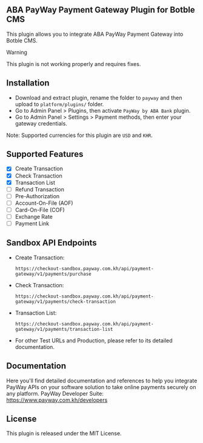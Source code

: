 ## ABA PayWay Payment Gateway Plugin for Botble CMS
This plugin allows you to integrate ABA PayWay Payment Gateway into Botble CMS.

> [!WARNING]  
> This plugin is not working properly and requires fixes.

## Installation

- Download and extract plugin, rename the folder to `payway` and then upload to `platform/plugins/` folder.
- Go to Admin Panel > Plugins, then activate `PayWay by ABA Bank` plugin.
- Go to Admin Panel > Settings > Payment methods, then enter your gateway credentials.

Note: Supported currencies for this plugin are `USD` and `KHR`.

## Supported Features

- [x] Create Transaction
- [x] Check Transaction
- [x] Transaction List
- [ ] Refund Transaction
- [ ] Pre-Authorization
- [ ] Account-On-File (AOF)
- [ ] Card-On-File (COF)
- [ ] Exchange Rate
- [ ] Payment Link

## Sandbox API Endpoints

- Create Transaction: 
  ```shell
  https://checkout-sandbox.payway.com.kh/api/payment-gateway/v1/payments/purchase
  ```
- Check Transaction:
  ```shell
  https://checkout-sandbox.payway.com.kh/api/payment-gateway/v1/payments/check-transaction
  ```
- Transaction List:
  ```shell
  https://checkout-sandbox.payway.com.kh/api/payment-gateway/v1/payments/transaction-list
  ```
- For other Test URLs and Production, please refer to its detailed documentation.

## Documentation

Here you'll find detailed documentation and references to help you integrate PayWay APIs on your software solution to take online payments securely on any platform.
PayWay Developer Suite: https://www.payway.com.kh/developers

## License

This plugin is released under the MIT License.
